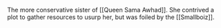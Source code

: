 The more conservative sister of [[Queen Sama Awhad]]. She contrived a plot to gather resources to usurp her, but was foiled by the [[Smallboiz]]. 